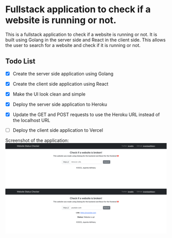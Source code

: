 # Fullstack application to check if a website is running or not.

This is a fullstack application to check if a website is running or not. It is built using Golang in the server side and React in the client side. This allows the user to search for a website and check if it is running or not.

## Todo List

- [x] Create the server side application using Golang
- [x] Create the client side application using React
- [x] Make the UI look clean and simple
- [x] Deploy the server side application to Heroku
- [x] Update the GET and POST requests to use the Heroku URL instead of the localhost URL
- [ ] Deploy the client side application to Vercel


Screenshot of the application:
![BeforeCheck](screenshots/beforecheck.png)
![AfterCheck](screenshots/statuscheck.png)
